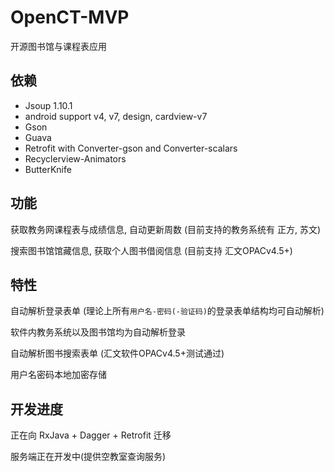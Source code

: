 # OpenCT-MVP


开源图书馆与课程表应用


## 依赖


- Jsoup 1.10.1
- android support v4, v7, design, cardview-v7
- Gson
- Guava
- Retrofit with Converter-gson and Converter-scalars
- Recyclerview-Animators
- ButterKnife


## 功能


获取教务网课程表与成绩信息, 自动更新周数 (目前支持的教务系统有 正方, 苏文)


搜索图书馆馆藏信息, 获取个人图书借阅信息 (目前支持 汇文OPACv4.5+)


## 特性


自动解析登录表单 (理论上所有`用户名-密码(-验证码)`的登录表单结构均可自动解析)


软件内教务系统以及图书馆均为自动解析登录


自动解析图书搜索表单 (汇文软件OPACv4.5+测试通过)


用户名密码本地加密存储


## 开发进度


正在向 RxJava + Dagger + Retrofit 迁移


服务端正在开发中(提供空教室查询服务)
